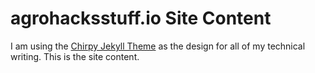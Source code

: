 # agrohacksstuff.io Site Content

I am using the [Chirpy Jekyll Theme](https://rubygems.org/gems/jekyll-theme-chirpy) as the design for all of my technical writing. This is the site content.
